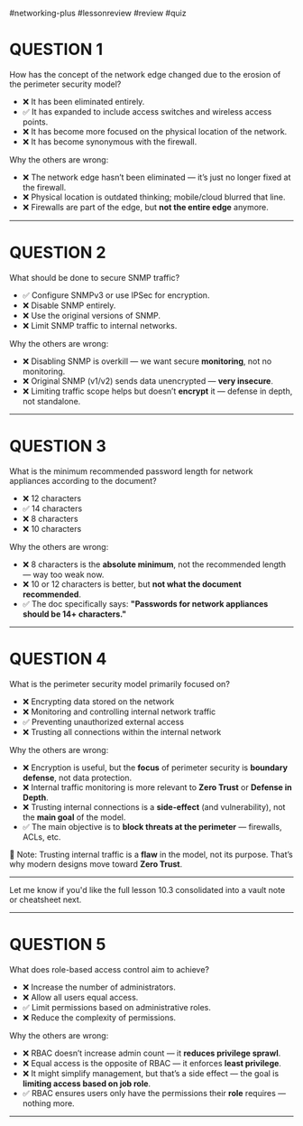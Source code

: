 #networking-plus #lessonreview #review #quiz 

# QUESTION 1  
How has the concept of the network edge changed due to the erosion of the perimeter security model?

- ❌ It has been eliminated entirely.  
- ✅ It has expanded to include access switches and wireless access points.  
- ❌ It has become more focused on the physical location of the network.  
- ❌ It has become synonymous with the firewall.  

Why the others are wrong:
- ❌ The network edge hasn’t been eliminated — it’s just no longer fixed at the firewall.
- ❌ Physical location is outdated thinking; mobile/cloud blurred that line.
- ❌ Firewalls are part of the edge, but **not the entire edge** anymore.

---

# QUESTION 2  
What should be done to secure SNMP traffic?

- ✅ Configure SNMPv3 or use IPSec for encryption.  
- ❌ Disable SNMP entirely.  
- ❌ Use the original versions of SNMP.  
- ❌ Limit SNMP traffic to internal networks.  

Why the others are wrong:
- ❌ Disabling SNMP is overkill — we want secure **monitoring**, not no monitoring.
- ❌ Original SNMP (v1/v2) sends data unencrypted — **very insecure**.
- ❌ Limiting traffic scope helps but doesn’t **encrypt** it — defense in depth, not standalone.

---

# QUESTION 3  
What is the minimum recommended password length for network appliances according to the document?

- ❌ 12 characters  
- ✅ 14 characters  
- ❌ 8 characters  
- ❌ 10 characters  

Why the others are wrong:
- ❌ 8 characters is the **absolute minimum**, not the recommended length — way too weak now.
- ❌ 10 or 12 characters is better, but **not what the document recommended**.
- ✅ The doc specifically says: **"Passwords for network appliances should be 14+ characters."**

---
# QUESTION 4  
What is the perimeter security model primarily focused on?

- ❌ Encrypting data stored on the network  
- ❌ Monitoring and controlling internal network traffic  
- ✅ Preventing unauthorized external access  
- ❌ Trusting all connections within the internal network  

Why the others are wrong:
- ❌ Encryption is useful, but the **focus** of perimeter security is **boundary defense**, not data protection.
- ❌ Internal traffic monitoring is more relevant to **Zero Trust** or **Defense in Depth**.
- ❌ Trusting internal connections is a **side-effect** (and vulnerability), not the **main goal** of the model.
- ✅ The main objective is to **block threats at the perimeter** — firewalls, ACLs, etc.

🧠 Note: Trusting internal traffic is a **flaw** in the model, not its purpose. That’s why modern designs move toward **Zero Trust**.

---

Let me know if you'd like the full lesson 10.3 consolidated into a vault note or cheatsheet next.


---

# QUESTION 5  
What does role-based access control aim to achieve?

- ❌ Increase the number of administrators.  
- ❌ Allow all users equal access.  
- ✅ Limit permissions based on administrative roles.  
- ❌ Reduce the complexity of permissions.  

Why the others are wrong:
- ❌ RBAC doesn’t increase admin count — it **reduces privilege sprawl**.
- ❌ Equal access is the opposite of RBAC — it enforces **least privilege**.
- ❌ It might simplify management, but that’s a side effect — the goal is **limiting access based on job role**.
- ✅ RBAC ensures users only have the permissions their **role** requires — nothing more.

---

